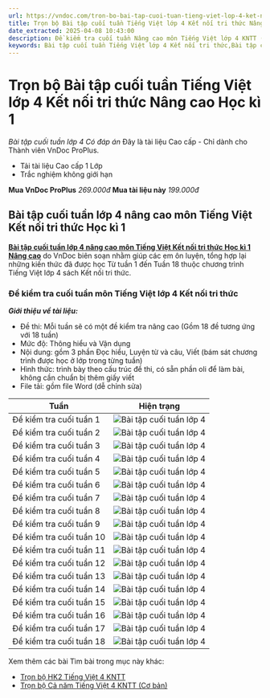 ```yaml
---
url: https://vndoc.com/tron-bo-bai-tap-cuoi-tuan-tieng-viet-lop-4-ket-noi-tri-thuc-nang-cao-hoc-ki-1-311541
title: Trọn bộ Bài tập cuối tuần Tiếng Việt lớp 4 Kết nối tri thức Nâng cao Học kì 1 - Bài tập cuối tuần lớp 4 Có đáp án - VnDoc.com
date_extracted: 2025-04-08 10:43:00
description: Đề kiểm tra cuối tuần Nâng cao môn Tiếng Việt lớp 4 KNTT (trọn bộ Học kì 1) được VnDoc biên soạn nhằm giúp các em học sinh tham khảo, luyện tập kiến thức môn Tiếng Việt 4.
keywords: Bài tập cuối tuần Tiếng Việt lớp 4 Kết nối tri thức,Bài tập cuối tuần Tiếng Việt lớp 4,bài tập cuối tuần lớp 4 môn tiếng việt,Phiếu bài tập cuối tuần lớp 4 nâng cao môn Tiếng Việt,Đề kiểm tra cuối tuần môn Tiếng Việt lớp 4,giải bài tập tiếng việt lớp 4,bài tập tiếng việt lớp 4,giải tiếng việt lớp 4,bài tập cuối tuần lớp 4,phiếu bài tập cuối tuần lớp 4 môn tiếng việt,bài tập cuối tuần lớp 4 chân trời,phiếu bài tập cuối tuần lớp 4
---
```


# Trọn bộ Bài tập cuối tuần Tiếng Việt lớp 4 Kết nối tri thức Nâng cao Học kì 1
 _Bài tập cuối tuần lớp 4 Có đáp án_
Đây là tài liệu Cao cấp - Chỉ dành cho Thành viên VnDoc ProPlus.
  * Tải tài liệu Cao cấp 1 Lớp
  * Trắc nghiệm không giới hạn

**Mua VnDoc ProPlus** _269.000đ_ **Mua tài liệu này** _199.000đ_
## **Bài tập cuối tuần lớp 4 nâng cao môn Tiếng Việt Kết nối tri thức Học kì 1**
[**Bài tập cuối tuần lớp 4 nâng cao môn Tiếng Việt Kết nối tri thức Học kì 1 Nâng cao**](<https://vndoc.com/tron-bo-bai-tap-cuoi-tuan-tieng-viet-lop-4-ket-noi-tri-thuc-nang-cao-hoc-ki-1-311541>) do VnDoc biên soạn nhằm giúp các em ôn luyện, tổng hợp lại những kiến thức đã được học Từ tuần 1 đến Tuần 18 thuộc chương trình Tiếng Việt lớp 4  sách Kết nối tri thức.
### **Đề kiểm tra cuối tuần môn Tiếng Việt lớp 4 Kết nối tri thức**
 _**Giới thiệu về tài liệu:**_
  * Đề thi: Mỗi tuần sẽ có một đề kiểm tra nâng cao \(Gồm 18 đề tương ứng với 18 tuần\)
  * Mức độ: Thông hiểu và Vận dụng
  * Nội dung: gồm 3 phần Đọc hiểu, Luyện từ và câu, Viết \(bám sát chương trình được học ở lớp trong từng tuần\)
  * Hình thức: trình bày theo cấu trúc đề thi, có sẵn phần oli để làm bài, không cần chuẩn bị thêm giấy viết
  * File tải: gồm file Word \(dễ chỉnh sửa\)

**Tuần**| **Hiện trạng**  
---|---  
Đề kiểm tra cuối tuần 1| ![Bài tập cuối tuần lớp 4](https://i.vdoc.vn/data/image/2023/12/22/check-mark.svg)  
Đề kiểm tra cuối tuần 2| ![Bài tập cuối tuần lớp 4](https://i.vdoc.vn/data/image/2023/12/22/check-mark.svg)  
Đề kiểm tra cuối tuần 3| ![Bài tập cuối tuần lớp 4](https://i.vdoc.vn/data/image/2023/12/22/check-mark.svg)  
Đề kiểm tra cuối tuần 4| ![Bài tập cuối tuần lớp 4](https://i.vdoc.vn/data/image/2023/12/22/check-mark.svg)  
Đề kiểm tra cuối tuần 5| ![Bài tập cuối tuần lớp 4](https://i.vdoc.vn/data/image/2023/12/22/check-mark.svg)  
Đề kiểm tra cuối tuần 6| ![Bài tập cuối tuần lớp 4](https://i.vdoc.vn/data/image/2023/12/22/check-mark.svg)  
Đề kiểm tra cuối tuần 7| ![Bài tập cuối tuần lớp 4](https://i.vdoc.vn/data/image/2023/12/22/check-mark.svg)  
Đề kiểm tra cuối tuần 8| ![Bài tập cuối tuần lớp 4](https://i.vdoc.vn/data/image/2023/12/22/check-mark.svg)  
Đề kiểm tra cuối tuần 9| ![Bài tập cuối tuần lớp 4](https://i.vdoc.vn/data/image/2023/12/22/check-mark.svg)  
Đề kiểm tra cuối tuần 10| ![Bài tập cuối tuần lớp 4](https://i.vdoc.vn/data/image/2023/12/22/check-mark.svg)  
Đề kiểm tra cuối tuần 11| ![Bài tập cuối tuần lớp 4](https://i.vdoc.vn/data/image/2023/12/22/check-mark.svg)  
Đề kiểm tra cuối tuần 12| ![Bài tập cuối tuần lớp 4](https://i.vdoc.vn/data/image/2023/12/22/check-mark.svg)  
Đề kiểm tra cuối tuần 13| ![Bài tập cuối tuần lớp 4](https://i.vdoc.vn/data/image/2023/12/22/check-mark.svg)  
Đề kiểm tra cuối tuần 14| ![Bài tập cuối tuần lớp 4](https://i.vdoc.vn/data/image/2023/12/22/check-mark.svg)  
Đề kiểm tra cuối tuần 15| ![Bài tập cuối tuần lớp 4](https://i.vdoc.vn/data/image/2023/12/22/check-mark.svg)  
Đề kiểm tra cuối tuần 16| ![Bài tập cuối tuần lớp 4](https://i.vdoc.vn/data/image/2023/12/22/check-mark.svg)  
Đề kiểm tra cuối tuần 17| ![Bài tập cuối tuần lớp 4](https://i.vdoc.vn/data/image/2023/12/22/check-mark.svg)  
Đề kiểm tra cuối tuần 18| ![Bài tập cuối tuần lớp 4](https://i.vdoc.vn/data/image/2023/12/22/check-mark.svg)  
Xem thêm các bài Tìm bài trong mục này khác:
  * [Trọn bộ HK2 Tiếng Việt 4 KNTT](</bai-tap-cuoi-tuan-tieng-viet-lop-4-ket-noi-tri-thuc-hoc-ki-2-325078>)
  * [Trọn bộ Cả năm Tiếng Việt 4 KNTT \(Cơ bản\)](</phieu-bai-tap-cuoi-tuan-tieng-viet-lop-4-ket-noi-tri-thuc-336853>)

